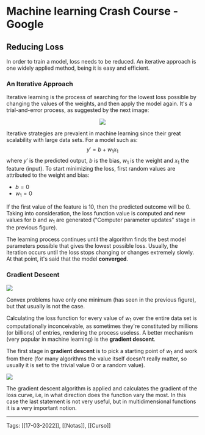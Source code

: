 # Machine learning Crash Course - Google 
## Reducing Loss
In order to train a model, loss needs to be reduced. An iterative approach is one widely applied method, being it is easy and efficient.

### An Iterative Approach
Iterative learning is the process of searching for the lowest loss possible by changing the values of the weights, and then apply the model again. It's a trial-and-error process, as suggested by the next image:

<p align="center">
	<img src="https://developers.google.com/machine-learning/crash-course/images/GradientDescentDiagram.svg">
</p>

Iterative strategies are prevalent in machine learning since their great scalability with large data sets. For a model such as:
$$
y'=b+w_1x_1
$$
 where $y'$ is the predicted output, $b$ is the bias, $w_1$ is the weight and $x_1$ the feature (input). To start minimizing the loss, first random values are attributed to the weight and bias:
 - $b=0$
 - $w_1=0$

If the first value of the feature is 10, then the predicted outcome will be 0. Taking into consideration, the loss function value is computed and new values for $b$ and $w_1$ are generated ("Computer parameter updates" stage in the previous figure).

The learning process continues until the algorithm finds the best model parameters possible that gives the lowest possible loss. Usually, the iteration occurs until the loss stops changing or changes extremely slowly. At that point, it's said that the model **converged**.

### Gradient Descent
<p>
	<img src="https://developers.google.com/machine-learning/crash-course/images/convex.svg">
</p>

Convex problems have only one minimum (has seen in the previous figure), but that usually is not the case.

Calculating the loss function for every value of $w_1$ over the entire data set is computationally inconceivable, as sometimes they're constituted by millions (or billions) of entries, rendering the process useless. A better mechanism (very popular in machine learning) is the **gradient descent**.

The first stage in **gradient descent** is to pick a starting point of $w_1$ and work from there (for many algorithms the value itself doesn't really matter, so usually it is set to the trivial value 0 or a random value).

<p>
	<img src="https://developers.google.com/machine-learning/crash-course/images/GradientDescentStartingPoint.svg">
</p>

The gradient descent algorithm is applied and calculates the gradient of the loss curve, i.e, in what direction does the function vary the most. In this case the last statement is not very useful, but in multidimensional functions it is a very important notion.






---
Tags:
[[17-03-2022]], [[Notas]], [[Curso]]